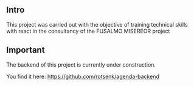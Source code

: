 ## Intro
This project was carried out with the objective of training technical skills with react in the consultancy of the FUSALMO MISEREOR project

## Important

The backend of this project is currently under construction.

You find it here: https://github.com/rotsenk/agenda-backend
